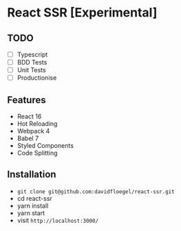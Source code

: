 # React SSR [Experimental]

## TODO

- [ ] Typescript
- [ ] BDD Tests
- [ ] Unit Tests
- [ ] Productionise

## Features

* React 16
* Hot Reloading
* Webpack 4
* Babel 7
* Styled Components
* Code Splitting

## Installation

* `git clone git@github.com:davidfloegel/react-ssr.git`
* cd react-ssr
* yarn install
* yarn start
* visit `http://localhost:3000/`
